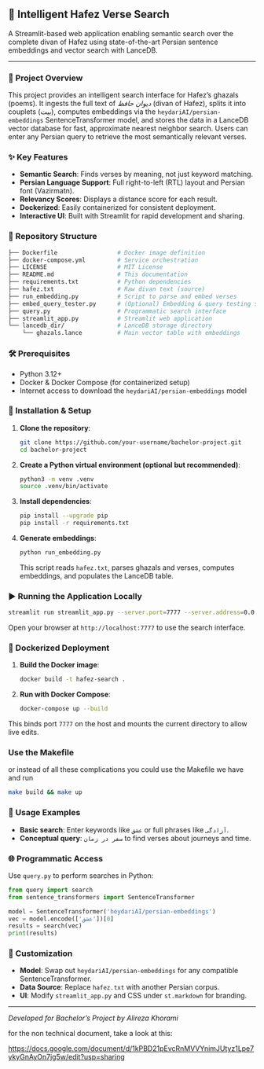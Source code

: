 ## 📖 Intelligent Hafez Verse Search

A Streamlit-based web application enabling semantic search over the complete divan of Hafez using state-of-the-art Persian sentence embeddings and vector search with LanceDB.

---

### 🚀 Project Overview

This project provides an intelligent search interface for Hafez’s ghazals (poems). It ingests the full text of *دیوان حافظ* (divan of Hafez), splits it into couplets (بیت), computes embeddings via the `heydariAI/persian-embeddings` SentenceTransformer model, and stores the data in a LanceDB vector database for fast, approximate nearest neighbor search. Users can enter any Persian query to retrieve the most semantically relevant verses.

### ✨ Key Features

* **Semantic Search**: Finds verses by meaning, not just keyword matching.
* **Persian Language Support**: Full right-to-left (RTL) layout and Persian font (Vazirmatn).
* **Relevancy Scores**: Displays a distance score for each result.
* **Dockerized**: Easily containerized for consistent deployment.
* **Interactive UI**: Built with Streamlit for rapid development and sharing.

### 📂 Repository Structure

```bash
├── Dockerfile                 # Docker image definition
├── docker-compose.yml         # Service orchestration
├── LICENSE                    # MIT License
├── README.md                  # This documentation
├── requirements.txt           # Python dependencies
├── hafez.txt                  # Raw divan text (source)
├── run_embedding.py           # Script to parse and embed verses
├── embed_query_tester.py      # (Optional) Embedding & query testing script
├── query.py                   # Programmatic search interface
├── streamlit_app.py           # Streamlit web application
└── lancedb_dir/               # LanceDB storage directory
    └── ghazals.lance          # Main vector table with embeddings
```

### 🛠️ Prerequisites

* Python 3.12+
* Docker & Docker Compose (for containerized setup)
* Internet access to download the `heydariAI/persian-embeddings` model

### 🔧 Installation & Setup

1. **Clone the repository**:

   ```bash
   git clone https://github.com/your-username/bachelor-project.git
   cd bachelor-project
   ```

2. **Create a Python virtual environment (optional but recommended)**:

   ```bash
   python3 -m venv .venv
   source .venv/bin/activate
   ```

3. **Install dependencies**:

   ```bash
   pip install --upgrade pip
   pip install -r requirements.txt
   ```

4. **Generate embeddings**:

   ```bash
   python run_embedding.py
   ```

   This script reads `hafez.txt`, parses ghazals and verses, computes embeddings, and populates the LanceDB table.

### ▶️ Running the Application Locally

```bash
streamlit run streamlit_app.py --server.port=7777 --server.address=0.0.0.0
```

Open your browser at `http://localhost:7777` to use the search interface.

### 🐳 Dockerized Deployment

1. **Build the Docker image**:

   ```bash
   docker build -t hafez-search .
   ```

2. **Run with Docker Compose**:

   ```bash
   docker-compose up --build
   ```

This binds port `7777` on the host and mounts the current directory to allow live edits.

### Use the Makefile
or instead of all these complications you could use the Makefile we have and run

```bash
make build && make up
```

### 🧩 Usage Examples

* **Basic search**: Enter keywords like `عشق` or full phrases like `آزادگی`.
* **Conceptual query**: `سفر در زمان` to find verses about journeys and time.

### 🌐 Programmatic Access

Use `query.py` to perform searches in Python:

```python
from query import search
from sentence_transformers import SentenceTransformer

model = SentenceTransformer('heydariAI/persian-embeddings')
vec = model.encode(['عشق'])[0]
results = search(vec)
print(results)
```

### 📖 Customization

* **Model**: Swap out `heydariAI/persian-embeddings` for any compatible SentenceTransformer.
* **Data Source**: Replace `hafez.txt` with another Persian corpus.
* **UI**: Modify `streamlit_app.py` and CSS under `st.markdown` for branding.

---

*Developed for Bachelor’s Project by Alireza Khorami*

for the non technical document, take a look at this:

https://docs.google.com/document/d/1kPBD21pEvcRnMVVYnimJUtyz1Lpe7ykyGnAyOn7jg5w/edit?usp=sharing 